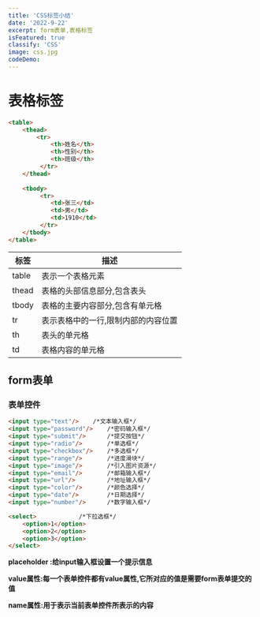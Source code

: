 ```yaml
---
title: 'CSS标签小结'
date: '2022-9-22'
excerpt: form表单,表格标签
isFeatured: true
classify: 'CSS'
image: css.jpg
codeDemo: 
---
```


# 表格标签

```html
<table>
    <thead>
        <tr>
            <th>姓名</th>
            <th>性别</th>
            <th>班级</th>
         </tr>
    </thead>
    
    <tbody>
         <tr>
            <td>张三</td>
            <td>男</td>
            <td>1910</td>
         </tr>
    </tbody>
</table>
```

| 标签  | 描述                                |
| ----- | ----------------------------------- |
| table | 表示一个表格元素                    |
| thead | 表格的头部信息部分,包含表头         |
| tbody | 表格的主要内容部分,包含有单元格     |
| tr    | 表示表格中的一行,限制内部的内容位置 |
| th    | 表头的单元格                        |
| td    | 表格内容的单元格                    |

## form表单

### 表单控件

```html
<input type="text"/>    /*文本输入框*/
<input type="password"/>	/*密码输入框*/
<input type="submit"/>		/*提交按钮*/
<input type="radio"/>		/*单选框*/
<input type="checkbox"/>	/*多选框*/
<input type="range"/>		/*进度滑块*/
<input type="image"/>		/*引入图片资源*/
<input type="email"/>		/*邮箱输入框*/
<input type="url"/>			/*地址输入框*/
<input type="color"/>		/*颜色选择*/
<input type="date"/>		/*日期选择*/
<input type="number"/>		/*数字输入框*/

<select>			/*下拉选框*/
    <option>1</option>
    <option>2</option>
    <option>3</option>
</select>
```

**placeholder :给input输入框设置一个提示信息**

**value属性:每一个表单控件都有value属性,它所对应的值是需要form表单提交的值**

**name属性:用于表示当前表单控件所表示的内容**